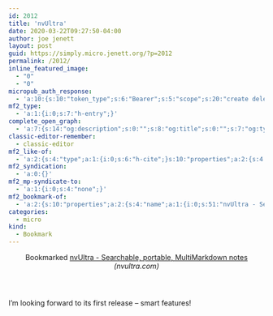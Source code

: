 ```yaml
---
id: 2012
title: 'nvUltra'
date: 2020-03-22T09:27:50-04:00
author: joe jenett
layout: post
guid: https://simply.micro.jenett.org/?p=2012
permalink: /2012/
inline_featured_image:
  - "0"
  - "0"
micropub_auth_response:
  - 'a:10:{s:10:"token_type";s:6:"Bearer";s:5:"scope";s:20:"create delete update";s:2:"me";s:32:"https://simply.micro.jenett.org/";s:9:"issued_by";s:59:"https://simply.micro.jenett.org/wp-json/indieauth/1.0/token";s:9:"client_id";s:20:"https://omnibear.com";s:11:"client_name";s:8:"Omnibear";s:11:"client_icon";s:29:"https://omnibear.com/logo.svg";s:9:"issued_at";i:1584205278;s:4:"user";i:1;s:13:"last_accessed";i:1584883567;}'
mf2_type:
  - 'a:1:{i:0;s:7:"h-entry";}'
complete_open_graph:
  - 'a:7:{s:14:"og:description";s:0:"";s:8:"og:title";s:0:"";s:7:"og:type";s:0:"";s:12:"twitter:card";s:7:"summary";s:15:"twitter:creator";s:0:"";s:19:"twitter:description";s:0:"";s:8:"og:image";s:0:"";}'
classic-editor-remember:
  - classic-editor
mf2_like-of:
  - 'a:2:{s:4:"type";a:1:{i:0;s:6:"h-cite";}s:10:"properties";a:2:{s:4:"name";a:1:{i:0;s:51:"nvUltra - Searchable, portable, MultiMarkdown notes";}s:3:"url";a:1:{i:0;s:20:"https://nvultra.com/";}}}'
mf2_syndication:
  - 'a:0:{}'
mf2_mp-syndicate-to:
  - 'a:1:{i:0;s:4:"none";}'
mf2_bookmark-of:
  - 'a:2:{s:10:"properties";a:2:{s:4:"name";a:1:{i:0;s:51:"nvUltra - Searchable, portable, MultiMarkdown notes";}s:3:"url";a:1:{i:0;s:20:"https://nvultra.com/";}}s:4:"type";s:4:"cite";}'
categories:
  - micro
kind:
  - Bookmark
---
```

<div class="entry-reaction"><section class="response u-bookmark-of h-cite"><header><span class="kind-display-text">Bookmarked</span> <a href="https://nvultra.com/" class="p-name u-url">nvUltra - Searchable, portable, MultiMarkdown notes</a> <em>(<span class="p-publication">nvultra.com</span>)</em></header>
</section></div>
<div class="entry-content e-content" itemprop="description articleBody">
<p>I’m looking forward to its first release – smart features!</p></div>